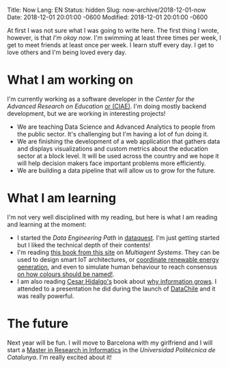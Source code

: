 Title: Now
Lang: EN
Status: hidden
Slug: now-archive/2018-12-01-now
Date: 2018-12-01 20:01:00 -0600
Modified: 2018-12-01 20:01:00 -0600

<!-- december 2018 -->

At first I was not sure what I was going to write here. The first thing I wrote,
however, is that _I'm okay now_. I'm swimming at least three times per week, I get
to meet friends at least once per week. I learn stuff every day. I get to love
others and I'm being loved every day.

# What I am working on

I'm currently working as a software developer in the _Center for the Advanced Research on Education_ [or (CIAE)](http://ciae.uchile.cl/). I'm doing mostly backend development, but we are working in interesting projects!

- We are teaching Data Science and Advanced Analytics to people from the public
  sector. It's challenging but I'm having a lot of fun doing it.
- We are finishing the development of a web application that gathers data and
  displays visualizations and custom metrics about the education sector at a block level. It will be used across the country and we hope it will help decision makers face important problems more efficiently.
- We are building a data pipeline that will allow us to grow for the future.

# What I am learning

I'm not very well disciplined with my reading, but here is what I am reading and
learning at the moment:

- I started the _Data Engineering Path_ in [dataquest](http://dataquest.io/). I'm
  just getting started but I liked the technical depth of their contents!
- I'm reading [this book from this site](http://www.masfoundations.org/) on
  _Multiagent Systems_. They can be used to design smart IoT architectures, or [coordinate renewable energy generation](http://flexiblepower.github.io/Publications-overview/), and even to simulate human behaviour to reach consensus [on how colours should be named!](http://www.pnas.org/content/109/18/6819.full).
- I am also reading [Cesar Hidalgo's](https://chidalgo.com/) book about
  [why information grows](https://www.basicbooks.com/titles/cesar-hidalgo/why-information-grows/9780465048991/).
  I attended to a presentation he did during the launch of [DataChile](https://es.datachile.io/) and it was really powerful.

# The future

Next year will be fun. I will move to Barcelona with my girlfriend and I will start a [Master in Research in Informatics](https://www.fib.upc.edu/en/studies/masters/master-innovation-and-research-informatics/) in the _Universidad Politécnica de Catalunya_. I'm really excited about it!
